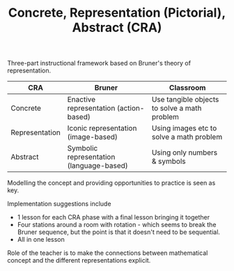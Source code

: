 ﻿---
backlinks:
- title: Reality, Abstraction, Mathematics, Reality (RAMR) cycle
  url: /memex/sense/Teaching/Mathematics/cser-mooc/ramr-cycle.html
- title: CSER Maths in Schools - Practices and pedagogies
  url: /memex/sense/Teaching/Mathematics/cser-mooc/cser-practices-and-pedagogies.html
tags: teaching, teaching-mathematics
title: Concrete, Representation (Pictorial), Abstract (CRA)
type: note
---
Three-part instructional framework based on Bruner's theory of representation.

| CRA | Bruner | Classroom  |
| --- | ------ | --- | 
| Concrete | Enactive representation (action-based) | Use tangible objects to solve a math problem |
| Representation | Iconic representation (image-based) | Using images etc to solve a math problem |
| Abstract | Symbolic representation (language-based) | Using only numbers & symbols |

Modelling the concept and providing opportunities to practice is seen as key.

Implementation suggestions include

- 1 lesson for each CRA phase with a final lesson bringing it together
- Four stations around a room with rotation - which seems to break the Bruner sequence, but the point is that it doesn't need to be sequential.
- All in one lesson

Role of the teacher is to make the connections between mathematical concept and the different representations explicit.